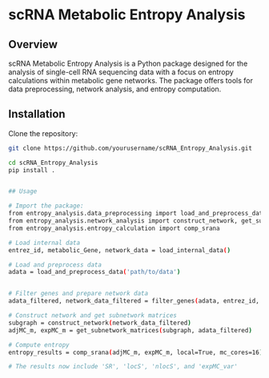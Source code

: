 # scRNA Metabolic Entropy Analysis

## Overview

scRNA Metabolic Entropy Analysis is a Python package designed for the analysis of single-cell RNA sequencing data with a focus on entropy calculations within metabolic gene networks. The package offers tools for data preprocessing, network analysis, and entropy computation.

## Installation

Clone the repository:

```bash
git clone https://github.com/yourusername/scRNA_Entropy_Analysis.git

cd scRNA_Entropy_Analysis
pip install .


## Usage

# Import the package:
from entropy_analysis.data_preprocessing import load_and_preprocess_data, filter_genes, load_internal_data
from entropy_analysis.network_analysis import construct_network, get_subnetwork_matrices
from entropy_analysis.entropy_calculation import comp_srana

# Load internal data
entrez_id, metabolic_Gene, network_data = load_internal_data()

# Load and preprocess data
adata = load_and_preprocess_data('path/to/data')


# Filter genes and prepare network data
adata_filtered, network_data_filtered = filter_genes(adata, entrez_id, metabolic_Gene, network_data)

# Construct network and get subnetwork matrices
subgraph = construct_network(network_data_filtered)
adjMC_m, expMC_m = get_subnetwork_matrices(subgraph, adata_filtered)

# Compute entropy
entropy_results = comp_srana(adjMC_m, expMC_m, local=True, mc_cores=16)

# The results now include 'SR', 'locS', 'nlocS', and 'expMC_var'


